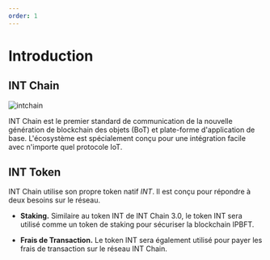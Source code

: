 ```yaml
---
order: 1
---
```


# Introduction


## INT Chain
![intchain](../../.vuepress/public/intchain.jpg)

INT Chain est le premier standard de communication de la nouvelle génération de blockchain des objets (BoT) et plate-forme d'application de base. L'écosystème est spécialement conçu pour une intégration facile avec n'importe quel protocole IoT.


## INT Token
INT Chain utilise son propre token natif *INT*.  Il est conçu pour répondre à deux besoins sur le réseau.

* **Staking.**  Similaire au token INT de INT Chain 3.0, le token INT sera utilisé comme un token de staking pour sécuriser la blockchain IPBFT.

* **Frais de Transaction.**  Le token INT sera également utilisé pour payer les frais de transaction sur le réseau INT Chain.

